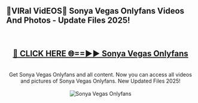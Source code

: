 <h2>🔴VIRal VidEOS🔴 Sonya Vegas Onlyfans Videos And Photos - Update Files 2025!</h2>
<br>
<div align="center">
<h2><a href="https://virallinks.top/odZfE0" rel="nofollow">🔴 CLICK HERE 🌐==►► Sonya Vegas Onlyfans</a></h2>
<br>
Get Sonya Vegas Onlyfans and all content. Now you can access all videos and pictures of Sonya Vegas Onlyfans. New Updated Files 2025!
<br>
<br>
<a href="https://virallinks.top/odZfE0" rel="nofollow" data-target="animated-image.originalLink"><img src="https://i.imgur.com/dJHk4Zq.gif)" alt="Sonya Vegas Onlyfans" style="max-width: 100%; display: inline-block;" data-target="animated-image.originalImage"></a>
</div>
<br>
